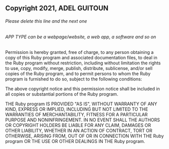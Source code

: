 ## Copyright 2021, ADEL GUITOUN

###### Please delete this line and the next one
###### APP TYPE can be a webpage/website, a web app, a software and so on

Permission is hereby granted, free of charge, to any person obtaining a copy of this Ruby program and associated documentation files, to deal in the Ruby program without restriction, including without limitation the rights to use, copy, modify, merge, publish, distribute, sublicense, and/or sell copies of the Ruby program, and to permit persons to whom the Ruby program is furnished to do so, subject to the following conditions:

The above copyright notice and this permission notice shall be included in all copies or substantial portions of the Ruby program.

THE Ruby program IS PROVIDED "AS IS", WITHOUT WARRANTY OF ANY KIND, EXPRESS OR IMPLIED, INCLUDING BUT NOT LIMITED TO THE WARRANTIES OF MERCHANTABILITY, FITNESS FOR A PARTICULAR PURPOSE AND NONINFRINGEMENT. IN NO EVENT SHALL THE AUTHORS OR COPYRIGHT HOLDERS BE LIABLE FOR ANY CLAIM, DAMAGES OR OTHER LIABILITY, WHETHER IN AN ACTION OF CONTRACT, TORT OR OTHERWISE, ARISING FROM, OUT OF OR IN CONNECTION WITH THE Ruby program OR THE USE OR OTHER DEALINGS IN THE Ruby program.
